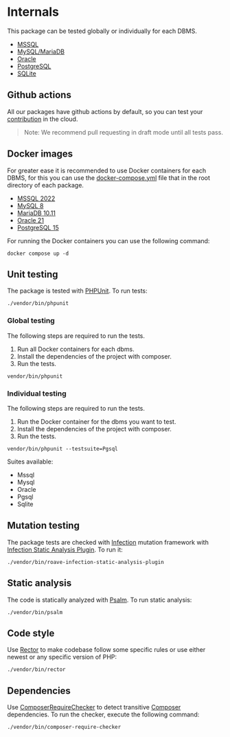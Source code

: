 # Internals

This package can be tested globally or individually for each DBMS.

- [MSSQL](https://github.com/yiisoft/db-mssql)
- [MySQL/MariaDB](https://github.com/yiisoft/db-mysql)
- [Oracle](https://github.com/yiisoft/db-oracle)
- [PostgreSQL](https://github.com/yiisoft/db-pgsql)
- [SQLite](https://github.com/yiisoft/db-sqlite)

## Github actions

All our packages have github actions by default, so you can test your [contribution](https://github.com/yiisoft/log-target-db/blob/master/.github/CONTRIBUTING.md) in the cloud.

> Note: We recommend pull requesting in draft mode until all tests pass.

## Docker images

For greater ease it is recommended to use Docker containers for each DBMS, for this you can use the [docker-compose.yml](https://docs.docker.com/compose/compose-file/) file that in the root directory of each package.

- [MSSQL 2022](https://github.com/yiisoft/db-mssql/blob/master/docker-compose.yml)
- [MySQL 8](https://github.com/yiisoft/db-mysql/blob/master/docker-compose.yml)
- [MariaDB 10.11](https://github.com/yiisoft/db-mysql/blob/master/docker-compose-mariadb.yml)
- [Oracle 21](https://github.com/yiisoft/db-oracle/blob/master/docker-compose.yml)
- [PostgreSQL 15](https://github.com/yiisoft/db-pgsql/blob/master/docker-compose.yml)

For running the Docker containers you can use the following command:

```shell
docker compose up -d
```

## Unit testing

The package is tested with [PHPUnit](https://phpunit.de/). To run tests:

```shell
./vendor/bin/phpunit
```

### Global testing

The following steps are required to run the tests.

1. Run all Docker containers for each dbms.
2. Install the dependencies of the project with composer.
3. Run the tests.

```shell
vendor/bin/phpunit
```

### Individual testing

The following steps are required to run the tests.

1. Run the Docker container for the dbms you want to test.
2. Install the dependencies of the project with composer.
3. Run the tests.

```shell
vendor/bin/phpunit --testsuite=Pgsql
```

Suites available:

- Mssql
- Mysql
- Oracle
- Pgsql
- Sqlite

## Mutation testing

The package tests are checked with [Infection](https://infection.github.io/) mutation framework with
[Infection Static Analysis Plugin](https://github.com/Roave/infection-static-analysis-plugin). To run it:

```shell
./vendor/bin/roave-infection-static-analysis-plugin
```

## Static analysis

The code is statically analyzed with [Psalm](https://psalm.dev/). To run static analysis:

```shell
./vendor/bin/psalm
```

## Code style

Use [Rector](https://github.com/rectorphp/rector) to make codebase follow some specific rules or
use either newest or any specific version of PHP:

```shell
./vendor/bin/rector
```

## Dependencies

Use [ComposerRequireChecker](https://github.com/maglnet/ComposerRequireChecker) to detect transitive
[Composer](https://getcomposer.org) dependencies. To run the checker, execute the following command:

```shell
./vendor/bin/composer-require-checker
```
